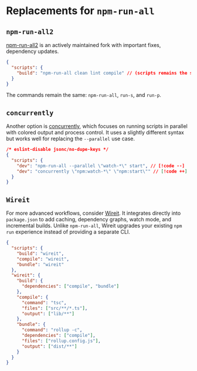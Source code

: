 # Replacements for `npm-run-all`

## `npm-run-all2`

[npm-run-all2](https://github.com/bcomnes/npm-run-all2) is an actively maintained fork with important fixes, dependency updates.

```json
{
  "scripts": {
    "build": "npm-run-all clean lint compile" // (scripts remains the same)
  }
}
```

The commands remain the same: `npm-run-all`, `run-s`, and `run-p`.

## `concurrently`

Another option is [concurrently](https://github.com/open-cli-tools/concurrently), which focuses on running scripts in parallel with colored output and process control. It uses a slightly different syntax but works well for replacing the `--parallel` use case.

```json
/* eslint-disable jsonc/no-dupe-keys */
{
  "scripts": {
    "dev": "npm-run-all --parallel \"watch-*\" start", // [!code --]
    "dev": "concurrently \"npm:watch-*\" \"npm:start\"" // [!code ++]
  }
}
```

## `Wireit`

For more advanced workflows, consider [Wireit](https://github.com/google/wireit). It integrates directly into `package.json` to add caching, dependency graphs, watch mode, and incremental builds. Unlike `npm-run-all`, Wireit upgrades your existing `npm run` experience instead of providing a separate CLI.

```json
{
  "scripts": {
    "build": "wireit",
    "compile": "wireit",
    "bundle": "wireit"
  },
  "wireit": {
    "build": {
      "dependencies": ["compile", "bundle"]
    },
    "compile": {
      "command": "tsc",
      "files": ["src/**/*.ts"],
      "output": ["lib/**"]
    },
    "bundle": {
      "command": "rollup -c",
      "dependencies": ["compile"],
      "files": ["rollup.config.js"],
      "output": ["dist/**"]
    }
  }
}
```
